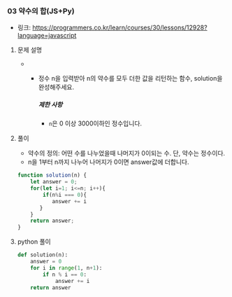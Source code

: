 ### 03 약수의 합(JS+Py)

* 링크: https://programmers.co.kr/learn/courses/30/lessons/12928?language=javascript

1. 문제 설명

   * - 정수 n을 입력받아 n의 약수를 모두 더한 값을 리턴하는 함수, solution을 완성해주세요.

       ##### 제한 사항

       - `n`은 0 이상 3000이하인 정수입니다.

2. 풀이

   * 약수의 정의: 어떤 수를 나누었을때 나머지가 0이되는 수. 단, 약수는 정수이다.
   * n을 1부터 n까지 나누어 나머지가 0이면 answer값에 더합니다. 

   ```js
   function solution(n) {
       let answer = 0;
       for(let i=1; i<=n; i++){
           if(n%i === 0){
              answer += i
          }
       }
       return answer;
   }
   ```

3. python 풀이

   ```python
   def solution(n):
       answer = 0
       for i in range(1, n+1):
           if n % i == 0:
               answer += i
       return answer
   ```

   